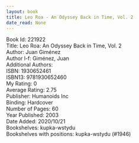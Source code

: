 ```yaml
---
layout: book
title: Leo Roa - An Odyssey Back in Time, Vol. 2
date_read: None
---
```


Book Id: 221922<br />
Title: Leo Roa: An Odyssey Back in Time, Vol. 2<br />
Author: Juan Giménez<br />
Author l-f: Giménez, Juan<br />
Additional Authors: <br />
ISBN: 1930652461<br />
ISBN13: 9781930652460<br />
My Rating: 0<br />
Average Rating: 2.75<br />
Publisher: Humanoids Inc<br />
Binding: Hardcover<br />
Number of Pages: 60<br />
Year Published: 2003<br />
Date Added: 2020/10/21<br />
Bookshelves: kupka-wstydu<br />
Bookshelves with positions: kupka-wstydu (#1946)<br />

